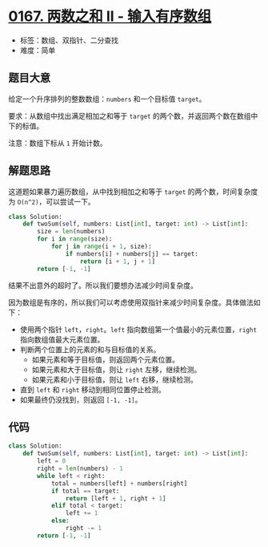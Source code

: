# [0167. 两数之和 II - 输入有序数组](https://leetcode-cn.com/problems/two-sum-ii-input-array-is-sorted/)

- 标签：数组、双指针、二分查找
- 难度：简单

## 题目大意

给定一个升序排列的整数数组：`numbers` 和一个目标值 `target`。

要求：从数组中找出满足相加之和等于 `target` 的两个数，并返回两个数在数组中下的标值。

注意：数组下标从 `1` 开始计数。

## 解题思路

这道题如果暴力遍历数组，从中找到相加之和等于 `target` 的两个数，时间复杂度为 `O(n^2)`，可以尝试一下。

```Python
class Solution:
    def twoSum(self, numbers: List[int], target: int) -> List[int]:
        size = len(numbers)
        for i in range(size):
            for j in range(i + 1, size):
                if numbers[i] + numbers[j] == target:
                    return [i + 1, j + 1]
        return [-1, -1]
```

结果不出意外的超时了。所以我们要想办法减少时间复杂度。

因为数组是有序的，所以我们可以考虑使用双指针来减少时间复杂度。具体做法如下：

- 使用两个指针 `left`，`right`。`left` 指向数组第一个值最小的元素位置，`right` 指向数组值最大元素位置。
- 判断两个位置上的元素的和与目标值的关系。
  - 如果元素和等于目标值，则返回两个元素位置。
  - 如果元素和大于目标值，则让 `right` 左移，继续检测。
  - 如果元素和小于目标值，则让 `left` 右移，继续检测。
- 直到 `left` 和 `right` 移动到相同位置停止检测。
- 如果最终仍没找到，则返回 `[-1, -1]`。

## 代码

```Python
class Solution:
    def twoSum(self, numbers: List[int], target: int) -> List[int]:
        left = 0
        right = len(numbers) - 1
        while left < right:
            total = numbers[left] + numbers[right]
            if total == target:
                return [left + 1, right + 1]
            elif total < target:
                left += 1
            else:
                right -= 1
        return [-1, -1]
```

